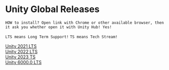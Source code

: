 # Unity Global Releases

`HOW to install? Open link with Chrome or other available browser, then it ask you whether open it with Unity Hub! Yes!`

`LTS means Long Term Support!`
`TS means Tech Stream!`

[Unity 2021 LTS](README.Unity2021LTS.md)<br/>
[Unity 2022 LTS](README.Unity2022LTS.md)<br/>
[Unity 2023 TS](README.Unity2023TS.md)<br/>
[Unity 6000.0 LTS](README.Unity6000.0LTS.md)<br/>
